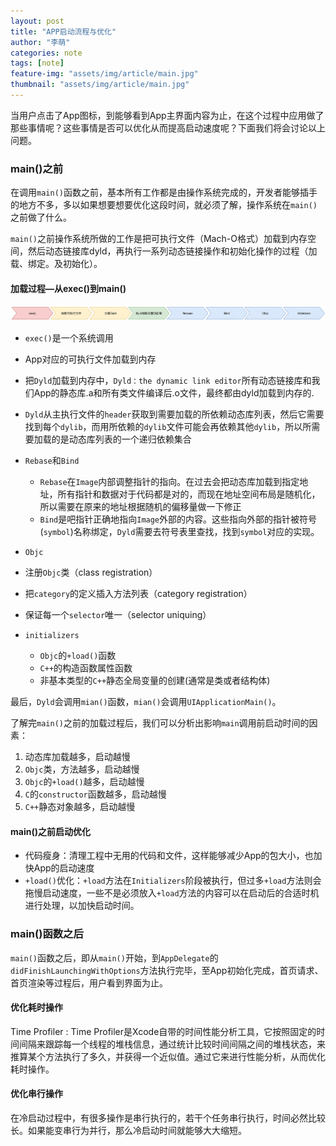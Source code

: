 ```yaml
---
layout: post
title: "APP启动流程与优化"
author: "李萌"
categories: note
tags: [note]
feature-img: "assets/img/article/main.jpg"
thumbnail: "assets/img/article/main.jpg"
---
```

当用户点击了App图标，到能够看到App主界面内容为止，在这个过程中应用做了那些事情呢？这些事情是否可以优化从而提高启动速度呢？下面我们将会讨论以上问题。

### main()之前

在调用`main()`函数之前，基本所有工作都是由操作系统完成的，开发者能够插手的地方不多，多以如果想要想要优化这段时间，就必须了解，操作系统在`main()`之前做了什么。

`main()`之前操作系统所做的工作是把可执行文件（Mach-O格式）加载到内存空间，然后动态链接库dyld，再执行一系列动态链接操作和初始化操作的过程（加载、绑定。及初始化）。

#### 加载过程—从exec()到main()

![main-load](https://raw.githubusercontent.com/limeng99/limeng99.github.io/master/assets/img/screenshots/main-load.png)

- `exec()`是一个系统调用
- App对应的可执行文件加载到内存
- 把`Dyld`加载到内存中，`Dyld：the dynamic link editor`所有动态链接库和我们App的静态库.a和所有类文件编译后.o文件，最终都由dyld加载到内存的.
- `Dyld`从主执行文件的`header`获取到需要加载的所依赖动态库列表，然后它需要找到每个`dylib`，而用所依赖的`dylib`文件可能会再依赖其他`dylib`，所以所需要加载的是动态库列表的一个递归依赖集合
- `Rebase`和`Bind`
  - `Rebase`在`Image`内部调整指针的指向。在过去会把动态库加载到指定地址，所有指针和数据对于代码都是对的，而现在地址空间布局是随机化，所以需要在原来的地址根据随机的偏移量做一下修正
  - `Bind`是吧指针正确地指向`Image`外部的内容。这些指向外部的指针被符号(`symbol`)名称绑定，`Dyld`需要去符号表里查找，找到`symbol`对应的实现。
- `Objc`
- 注册`Objc`类（class registration）
  
- 把`category`的定义插入方法列表（category registration）
  
- 保证每一个`selector`唯一（selector uniquing）
- `initializers`
  - `Objc`的`+load()`函数
  - `C++`的构造函数属性函数
  - 非基本类型的`C++`静态全局变量的创建(通常是类或者结构体)

最后，`Dyld`会调用`mian()`函数，`mian()`会调用`UIApplicationMain()`。

了解完`main()`之前的加载过程后，我们可以分析出影响`main`调用前启动时间的因素：

1. 动态库加载越多，启动越慢
2. `Objc`类，方法越多，启动越慢
3. `Objc`的`+load()`越多，启动越慢
4. `C`的`constructor`函数越多，启动越慢
5. `C++`静态对象越多，启动越慢

#### main()之前启动优化

- 代码瘦身：清理工程中无用的代码和文件，这样能够减少App的包大小，也加快App的启动速度
- `+load()`优化：`+load`方法在`Initializers`阶段被执行，但过多`+load`方法则会拖慢启动速度，一些不是必须放入`+load`方法的内容可以在启动后的合适时机进行处理，以加快启动时间。

### main()函数之后

`main()`函数之后，即从`main()`开始，到`AppDelegate`的`didFinishLaunchingWithOptions`方法执行完毕，至App初始化完成，首页请求、首页渲染等过程后，用户看到界面为止。

#### 优化耗时操作

Time Profiler : Time Profiler是Xcode自带的时间性能分析工具，它按照固定的时间间隔来跟踪每一个线程的堆栈信息，通过统计比较时间间隔之间的堆栈状态，来推算某个方法执行了多久，并获得一个近似值。通过它来进行性能分析，从而优化耗时操作。

#### 优化串行操作

在冷启动过程中，有很多操作是串行执行的，若干个任务串行执行，时间必然比较长。如果能变串行为并行，那么冷启动时间就能够大大缩短。

